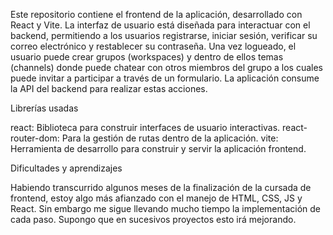 Este repositorio contiene el frontend de la aplicación, desarrollado con React y Vite. La interfaz de usuario está diseñada para interactuar con el backend, permitiendo a los usuarios registrarse, iniciar sesión, verificar su correo electrónico y restablecer su contraseña. Una vez logueado, el usuario puede crear grupos (workspaces) y dentro de ellos temas (channels) donde puede chatear con otros miembros del grupo a los cuales puede invitar a participar a través de un formulario. La aplicación consume la API del backend para realizar estas acciones.


Librerías usadas

react: Biblioteca para construir interfaces de usuario interactivas.
react-router-dom: Para la gestión de rutas dentro de la aplicación.
vite: Herramienta de desarrollo para construir y servir la aplicación frontend.



Dificultades y aprendizajes

Habiendo transcurrido algunos meses de la finalización de la cursada de frontend, estoy algo más afianzado con el manejo de HTML, CSS, JS y React. Sin embargo me sigue llevando mucho tiempo la implementación de cada paso. Supongo que en sucesivos proyectos esto irá mejorando.

